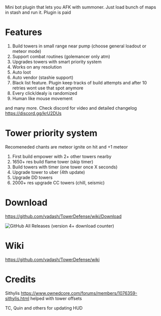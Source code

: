 Mini bot plugin that lets you AFK with summoner. Just load bunch of maps in stash and run it. Plugin is paid

# Features

1. Build towers in small range near pump (choose general loadout or meteor mode)
2. Support combat routines (golemancer only atm)
3. Upgrades towers with smart priority system
4. Works on any resolution
6. Auto loot
7. Auto vendor (stashie support)
7. Black list feature. Plugin keep tracks of build attempts and after 10 retries wont use that spot anymore
8. Every click/dealy is randomized
9. Human like mouse movement

and many more. Check discord for video and detailed changelog https://discord.gg/krU2DUs

# Tower priority system

Recomeneded chants are meteor ignite on hit and +1 meteor

1. First build empower with 2+ other towers nearby
2. 1650+ res build flame tower (skip timer)
3. Build towers with timer (one tower once X seconds)
4. Upgrade tower to uber (4th update)
5. Upgrade DD towers
6. 2000+ res upgrade CC towers (chill, seismic)

# Download

https://github.com/vadash/TowerDefense/wiki/Download

![GitHub All Releases](https://img.shields.io/github/downloads/vadash/TowerDefense/total) (version 4+ download counter)

# Wiki

https://github.com/vadash/TowerDefense/wiki

# Credits

Sithylis https://www.ownedcore.com/forums/members/1076359-sithylis.html helped with tower offsets

TC, Quin and others for updating HUD
